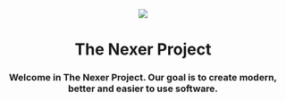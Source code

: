 <div align="center">
    <img src="./profile/Readme File Assets/The Nexer Project Logo Banner With Shadow and Rounded Corners - 2690x1570.png">
    <h1>The Nexer Project</h1>
    <h3>Welcome in The Nexer Project. Our goal is to create modern, better and easier to use software.</h3>
</div>
